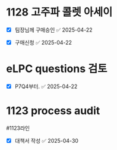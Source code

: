 
# 1128 고주파 콜렛 아세이
- [x] 팀장님께 구매승인 ✅ 2025-04-22
- [x] 구매신청 ✅ 2025-04-22





# eLPC questions 검토

- [x] P7Q4부터. ✅ 2025-04-22

# 1123 process audit
#1123라인 
- [x] 대책서 작성 ✅ 2025-04-30